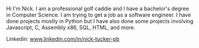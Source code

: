 Hi I'm Nick. I am a professional golf caddie and I have a bachelor's degree in Computer Science. 
I am trying to get a job as a software engineer.
I have done projects mostly in Python but I have also done some projects involving Javascript, C, Assembly x86, SQL, HTML, and more.




Linkedin: www.linkedin.com/in/nick-tucker-pb


